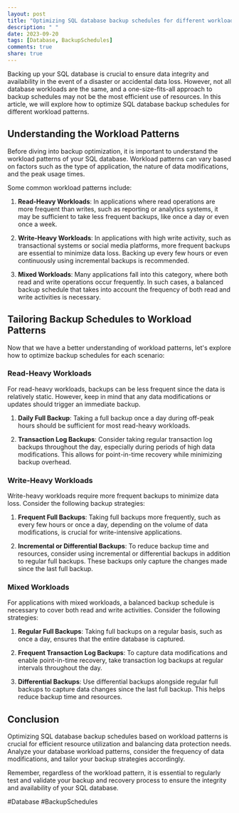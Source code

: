 ```yaml
---
layout: post
title: "Optimizing SQL database backup schedules for different workload patterns"
description: " "
date: 2023-09-20
tags: [Database, BackupSchedules]
comments: true
share: true
---
```


Backing up your SQL database is crucial to ensure data integrity and availability in the event of a disaster or accidental data loss. However, not all database workloads are the same, and a one-size-fits-all approach to backup schedules may not be the most efficient use of resources. In this article, we will explore how to optimize SQL database backup schedules for different workload patterns.

## Understanding the Workload Patterns

Before diving into backup optimization, it is important to understand the workload patterns of your SQL database. Workload patterns can vary based on factors such as the type of application, the nature of data modifications, and the peak usage times.

Some common workload patterns include:

1. **Read-Heavy Workloads**: In applications where read operations are more frequent than writes, such as reporting or analytics systems, it may be sufficient to take less frequent backups, like once a day or even once a week.

2. **Write-Heavy Workloads**: In applications with high write activity, such as transactional systems or social media platforms, more frequent backups are essential to minimize data loss. Backing up every few hours or even continuously using incremental backups is recommended.

3. **Mixed Workloads**: Many applications fall into this category, where both read and write operations occur frequently. In such cases, a balanced backup schedule that takes into account the frequency of both read and write activities is necessary.

## Tailoring Backup Schedules to Workload Patterns

Now that we have a better understanding of workload patterns, let's explore how to optimize backup schedules for each scenario:

### Read-Heavy Workloads

For read-heavy workloads, backups can be less frequent since the data is relatively static. However, keep in mind that any data modifications or updates should trigger an immediate backup.

1. **Daily Full Backup**: Taking a full backup once a day during off-peak hours should be sufficient for most read-heavy workloads.

2. **Transaction Log Backups**: Consider taking regular transaction log backups throughout the day, especially during periods of high data modifications. This allows for point-in-time recovery while minimizing backup overhead.

### Write-Heavy Workloads

Write-heavy workloads require more frequent backups to minimize data loss. Consider the following backup strategies:

1. **Frequent Full Backups**: Taking full backups more frequently, such as every few hours or once a day, depending on the volume of data modifications, is crucial for write-intensive applications.

2. **Incremental or Differential Backups**: To reduce backup time and resources, consider using incremental or differential backups in addition to regular full backups. These backups only capture the changes made since the last full backup.

### Mixed Workloads

For applications with mixed workloads, a balanced backup schedule is necessary to cover both read and write activities. Consider the following strategies:

1. **Regular Full Backups**: Taking full backups on a regular basis, such as once a day, ensures that the entire database is captured.

2. **Frequent Transaction Log Backups**: To capture data modifications and enable point-in-time recovery, take transaction log backups at regular intervals throughout the day.

3. **Differential Backups**: Use differential backups alongside regular full backups to capture data changes since the last full backup. This helps reduce backup time and resources.

## Conclusion

Optimizing SQL database backup schedules based on workload patterns is crucial for efficient resource utilization and balancing data protection needs. Analyze your database workload patterns, consider the frequency of data modifications, and tailor your backup strategies accordingly.

Remember, regardless of the workload pattern, it is essential to regularly test and validate your backup and recovery process to ensure the integrity and availability of your SQL database.

#Database #BackupSchedules
